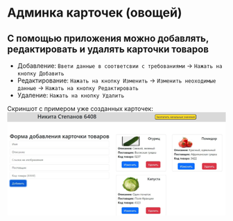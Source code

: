 # Админка карточек (овощей)
## С помощью приложения можно добавлять, редактировать и удалять карточки товаров
- Добавление: `Ввети данные в соответсвии с требованиями` -> `Нажать на кнопку Добавить`
- Редактирование: `Нажать на кнопку Изменить` -> `Изменить неоходимые данные` -> `Нажать на кнопку Редактировать`
- Удаление: `Нажать на кнопку Удалить`
  
Скриншот с примером уже созданных карточек:
<img src="imgs/screen.jpg" align="center" width="750px"/>
